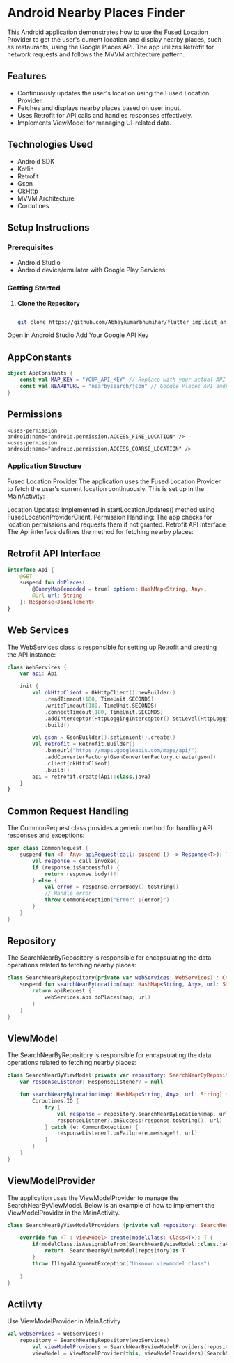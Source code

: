 # Android Nearby Places Finder

This Android application demonstrates how to use the Fused Location Provider to get the user's current location and display nearby places, such as restaurants, using the Google Places API. The app utilizes Retrofit for network requests and follows the MVVM architecture pattern.

## Features

- Continuously updates the user's location using the Fused Location Provider.
- Fetches and displays nearby places based on user input.
- Uses Retrofit for API calls and handles responses effectively.
- Implements ViewModel for managing UI-related data.

## Technologies Used

- Android SDK
- Kotlin
- Retrofit
- Gson
- OkHttp
- MVVM Architecture
- Coroutines

## Setup Instructions

### Prerequisites

- Android Studio
- Android device/emulator with Google Play Services

### Getting Started

1. **Clone the Repository**

   ```bash
   
   git clone https://github.com/Abhaykumarbhumihar/flutter_implicit_animation.git


Open in Android Studio
Add Your Google API Key

## AppConstants
```kotlin
object AppConstants {
    const val MAP_KEY = "YOUR_API_KEY" // Replace with your actual API key
    const val NEARBYURL = "nearbysearch/json" // Google Places API endpoint
}
```

## Permissions
```manifest
<uses-permission android:name="android.permission.ACCESS_FINE_LOCATION" />
<uses-permission android:name="android.permission.ACCESS_COARSE_LOCATION" />
```
### Application Structure
Fused Location Provider
The application uses the Fused Location Provider to fetch the user's current location continuously. This is set up in the MainActivity:

Location Updates: Implemented in startLocationUpdates() method using FusedLocationProviderClient.
Permission Handling: The app checks for location permissions and requests them if not granted.
Retrofit API Interface
The Api interface defines the method for fetching nearby places:

## Retrofit API Interface

```kotlin
interface Api {
    @GET
    suspend fun doPlaces(
        @QueryMap(encoded = true) options: HashMap<String, Any>,
        @Url url: String
    ): Response<JsonElement>
}

```

## Web Services

The WebServices class is responsible for setting up Retrofit and creating the API instance:


```kotlin
class WebServices {
    var api: Api

    init {
        val okHttpClient = OkHttpClient().newBuilder()
            .readTimeout(180, TimeUnit.SECONDS)
            .writeTimeout(180, TimeUnit.SECONDS)
            .connectTimeout(180, TimeUnit.SECONDS)
            .addInterceptor(HttpLoggingInterceptor().setLevel(HttpLoggingInterceptor.Level.BODY))
            .build()

        val gson = GsonBuilder().setLenient().create()
        val retrofit = Retrofit.Builder()
            .baseUrl("https://maps.googleapis.com/maps/api/")
            .addConverterFactory(GsonConverterFactory.create(gson))
            .client(okHttpClient)
            .build()
        api = retrofit.create(Api::class.java)
    }
}

```

## Common Request Handling

The CommonRequest class provides a generic method for handling API responses and exceptions:


```kotlin
open class CommonRequest {
    suspend fun <T: Any> apiRequest(call: suspend () -> Response<T>): T {
        val response = call.invoke()
        if (response.isSuccessful) {
            return response.body()!!
        } else {
            val error = response.errorBody().toString()
            // Handle error
            throw CommonException("Error: ${error}")
        }
    }
}
```

## Repository

The SearchNearByRepository is responsible for encapsulating the data operations related to fetching nearby places:

```kotlin
class SearchNearByRepository(private var webServices: WebServices) : CommonRequest() {
    suspend fun searchNearByLocation(map: HashMap<String, Any>, url: String): JsonElement {
        return apiRequest {
            webServices.api.doPlaces(map, url)
        }
    }
}

```

## ViewModel

The SearchNearByRepository is responsible for encapsulating the data operations related to fetching nearby places:

```kotlin
class SearchNearByViewModel(private var repository: SearchNearByRepository) : ViewModel() {
    var responseListener: ResponseListener? = null

    fun searchNearyByLocation(map: HashMap<String, Any>, url: String) {
        Coroutines.IO {
            try {
                val response = repository.searchNearByLocation(map, url)
                responseListener?.onSuccess(response.toString(), url)
            } catch (e: CommonException) {
                responseListener?.onFailure(e.message!!, url)
            }
        }
    }
}
```


## ViewModelProvider

The application uses the ViewModelProvider to manage the SearchNearByViewModel. Below is an example of how to implement the ViewModelProvider in the MainActivity.

```kotlin
class SearchNearByViewModelProviders (private val repository: SearchNearByRepository):ViewModelProvider.Factory{

    override fun <T : ViewModel> create(modelClass: Class<T>): T {
        if(modelClass.isAssignableFrom(SearchNearByViewModel::class.java)){
            return  SearchNearByViewModel(repository)as T
        }
        throw IllegalArgumentException("Unknown viewmodel class")

    }
}
```

## Actiivty

Use ViewModelProvider in  MainActivity

```kotlin
val webServices = WebServices()
    repository = SearchNearByRepository(webServices)
        val viewModelProviders = SearchNearByViewModelProviders(repository)
        viewModel = ViewModelProvider(this, viewModelProviders)[SearchNearByViewModel::class.java]
```
